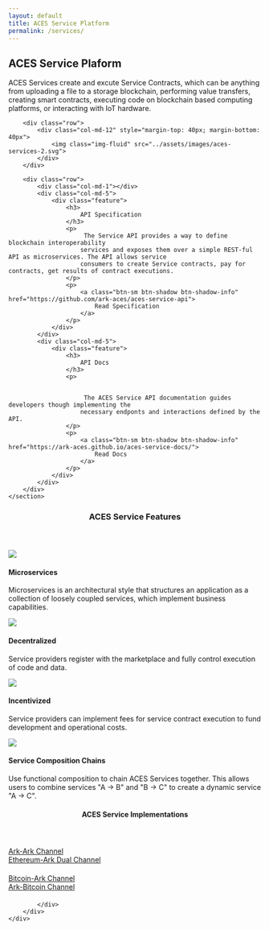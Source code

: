 ```yaml
---
layout: default
title: ACES Service Platform
permalink: /services/
---
```



<div class="spacial-features customFadeInUp" data-scroll="">
    <section class="container">
        <div class="row">
            <div class="col-2"></div>
            <div class="col-8">
                <div class="header">
                    <h2>ACES Service Plaform</h2>
                    <p>
                        ACES Services create and excute Service Contracts, which can be anything from uploading a file to a storage blockchain, performing value transfers, creating smart contracts, executing code on blockchain based computing platforms, or interacting with IoT hardware.
                    </p>
                </div>
            </div>
        </div>
        
        <div class="row">
            <div class="col-md-12" style="margin-top: 40px; margin-bottom: 40px">
                <img class="img-fluid" src="../assets/images/aces-services-2.svg">
            </div>
        </div>
        
        <div class="row">
            <div class="col-md-1"></div>
            <div class="col-md-5">
                <div class="feature">
                    <h3>
                        API Specification
                    </h3>
                    <p>
                         The Service API provides a way to define blockchain interoperability 
                        services and exposes them over a simple REST-ful API as microservices. The API allows service 
                        consumers to create Service contracts, pay for contracts, get results of contract executions.
                    </p>
                    <p>
                        <a class="btn-sm btn-shadow btn-shadow-info" href="https://github.com/ark-aces/aces-service-api">
                            Read Specification
                        </a>
                    </p>
                </div>
            </div>
            <div class="col-md-5">
                <div class="feature">
                    <h3>
                        API Docs
                    </h3>
                    <p>
                       
                        
                         The ACES Service API documentation guides developers though implementing the
                        necessary endponts and interactions defined by the API.
                    </p>
                    <p>
                        <a class="btn-sm btn-shadow btn-shadow-info" href="https://ark-aces.github.io/aces-service-docs/">
                            Read Docs
                        </a>
                    </p>
                </div>
            </div>
        </div>
    </section>
</div>


<div class="index-features" data-scroll>
    <div class="container">
        <header>
            <h3>ACES Service Features</h3>
        </header>
        <section class="features">
            <div class="row">
                <div class="col-md-6 feature">
                    <img src="../assets/images/ark-block-logo.png" class="icon" />
                    <section>
                        <h4>
                            Microservices
                        </h4>
                        <p>
                            Microservices is an architectural style that structures an application as a 
                            collection of loosely coupled services, which implement business capabilities.
                        </p>
                    </section>
                </div>
                <div class="col-md-6 feature">
                    <img src="../assets/images/ark-block-logo.png" class="icon" />
                    <section>
                        <h4>
                            Decentralized
                        </h4>
                        <p>
                            Service providers register with the marketplace and fully control execution
                            of code and data.
                        </p>
                    </section>
                </div>
            </div>
            <div class="row">
                <div class="col-md-6 feature">
                    <img src="../assets/images/ark-block-logo.png" class="icon" />
                    <section>
                        <h4>
                            Incentivized
                        </h4>
                        <p>
                            Service providers can implement fees for service contract execution
                            to fund development and operational costs.
                        </p>
                    </section>
                </div>
                <div class="col-md-6 feature">
                    <img src="../assets/images/ark-block-logo.png" class="icon" />
                    <section>
                        <h4>
                            Service Composition Chains
                        </h4>
                        <p>
                            Use functional composition to chain ACES Services together.
                            This allows users to combine services "A -> B" and "B -> C" to create
                            a dynamic service "A -> C".
                        </p>
                    </section>
                </div>
            </div>
        </section>
    </div>
</div>


<div class="index-clients" style="margin-bottom: 70px">
    <div class="container">
        <header>
            <h4>ACES Service Implementations</h4>
        </header>
        <div class="about-2-stats">
            <div class="container">
                <div class="row" style="margin-bottom: 20px;">
                    <div class="col-md-2"></div>
                    <div class="col-md-4">
                        <a class="btn-block btn-sm btn-shadow btn-shadow-info" href="https://github.com/ark-aces/aces-arka-arkb-channel-service">
                            Ark-Ark Channel
                        </a>
                    </div>
                    <div class="col-md-4">
                        <a class="btn-block btn-sm btn-shadow btn-shadow-info" href="https://github.com/ark-aces/aces-ark-ethereum-lite-dual-channel-service">
                            Ethereum-Ark Dual Channel
                        </a>
                    </div>
                </div>
                <div class="row" style="margin-bottom: 20px;">
                    <div class="col-md-2"></div>
                    <div class="col-md-4">
                        <a class="btn-block btn-sm btn-shadow btn-shadow-info" href="https://github.com/ark-aces/aces-bitcoin-ark-lite-channel-service">
                            Bitcoin-Ark Channel
                        </a>
                    </div>
                    <div class="col-md-4">
                        <a class="btn-block btn-sm btn-shadow btn-shadow-info" href="https://github.com/ark-aces/aces-ark-bitcoin-lite-channel-service">
                            Ark-Bitcoin Channel
                        </a>
                    </div>
                </div>
                
            </div>
        </div>
    </div>
</div>
